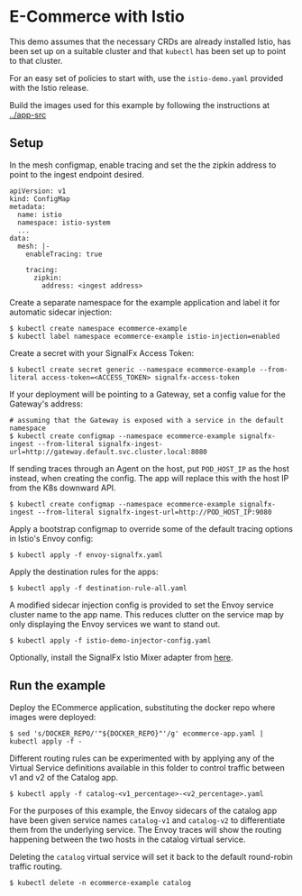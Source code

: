 # E-Commerce with Istio

This demo assumes that the necessary CRDs are already installed Istio, has been
set up on a suitable cluster and that `kubectl` has been set up to point to that
cluster.

For an easy set of policies to start with, use the `istio-demo.yaml` provided
with the Istio release.

Build the images used for this example by following the instructions at [../app-src](../app-src)

## Setup

In the mesh configmap, enable tracing and set the the zipkin address to point to the ingest
endpoint desired.

```
apiVersion: v1
kind: ConfigMap
metadata:
  name: istio
  namespace: istio-system
  ...
data:
  mesh: |-
    enableTracing: true

    tracing:
      zipkin:
        address: <ingest address>
```

Create a separate namespace for the example application and label it for automatic sidecar injection:

```
$ kubectl create namespace ecommerce-example
$ kubectl label namespace ecommerce-example istio-injection=enabled
```

Create a secret with your SignalFx Access Token:

    $ kubectl create secret generic --namespace ecommerce-example --from-literal access-token=<ACCESS_TOKEN> signalfx-access-token

If your deployment will be pointing to a Gateway, set a config value for the Gateway's address:

```
# assuming that the Gateway is exposed with a service in the default namespace
$ kubectl create configmap --namespace ecommerce-example signalfx-ingest --from-literal signalfx-ingest-url=http://gateway.default.svc.cluster.local:8080
```

If sending traces through an Agent on the host, put `POD_HOST_IP` as the host
instead, when creating the config. The app will replace this with the host IP from
the K8s downward API.

    $ kubectl create configmap --namespace ecommerce-example signalfx-ingest --from-literal signalfx-ingest-url=http://POD_HOST_IP:9080

Apply a bootstrap configmap to override some of the default tracing options in
Istio's Envoy config:

    $ kubectl apply -f envoy-signalfx.yaml

Apply the destination rules for the apps:

    $ kubectl apply -f destination-rule-all.yaml

A modified sidecar injection config is provided to set the Envoy service cluster name
to the app name. This reduces clutter on the service map by only displaying the
Envoy services we want to stand out.

    $ kubectl apply -f istio-demo-injector-config.yaml

Optionally, install the SignalFx Istio Mixer adapter from [here](https://github.com/signalfx/signalfx-istio-adapter).

## Run the example

Deploy the ECommerce application, substituting the docker repo where images were deployed:

    $ sed 's/DOCKER_REPO/'"${DOCKER_REPO}"'/g' ecommerce-app.yaml | kubectl apply -f -

Different routing rules can be experimented with by applying any of the Virtual
Service definitions available in this folder to control traffic between v1 and
v2 of the Catalog app.

    $ kubectl apply -f catalog-<v1_percentage>-<v2_percentage>.yaml

For the purposes of this example, the Envoy sidecars of the catalog app have
been given service names `catalog-v1` and `catalog-v2` to differentiate them
from the underlying service. The Envoy traces will show the routing happening
between the two hosts in the catalog virtual service.

Deleting the `catalog` virtual service will set it back to the default
round-robin traffic routing.

    $ kubectl delete -n ecommerce-example catalog

